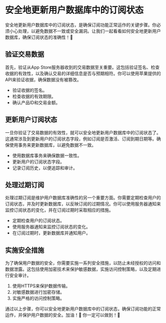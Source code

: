 ﻿# 安全地更新用户数据库中的订阅状态

安全地更新用户数据库中的订阅状态，是确保订阅功能正常运作的关键步骤。你必须小心处理，以避免数据不一致或安全漏洞。让我们一起看看如何安全地更新用户数据库，确保订阅状态的准确性！🚀

## 验证交易数据

首先，验证从App Store服务器收到的交易数据至关重要。这包括验证签名、检查收据的有效性，以及确认交易的详细信息是否与预期相符。你可以使用苹果提供的API来验证收据，确保数据没有被篡改。

*   验证收据的签名。
*   检查收据的有效期限。
*   确认产品ID和交易金额。

## 更新用户订阅状态

一旦你验证了交易数据的有效性，就可以安全地更新用户数据库中的订阅状态了。这通常涉及到更新用户的订阅状态字段，例如订阅是否激活、订阅到期日期等。确保使用事务来更新数据库，以避免数据不一致。

*   使用数据库事务来确保数据一致性。
*   更新用户的订阅状态字段。
*   记录订阅历史，以便追踪和审计。

## 处理过期订阅

处理过期订阅是维护用户数据库准确性的另一个重要方面。你需要定期检查用户的订阅状态，并及时更新数据库，以反映订阅的过期情况。你可以使用服务器通知来监控订阅状态的变化，并在订阅过期时采取相应的措施。

*   定期检查用户的订阅状态。
*   使用服务器通知来监控订阅状态的变化。
*   在订阅过期时，更新数据库并通知用户。

## 实施安全措施

为了确保用户数据的安全，你需要实施一系列安全措施，以防止未经授权的访问和数据泄露。这包括使用加密技术来保护敏感数据，实施访问控制策略，以及定期进行安全审计。

1.  使用HTTPS来保护数据传输。
2.  对敏感数据进行加密存储。
3.  实施严格的访问控制策略。

通过以上步骤，你可以安全地更新用户数据库中的订阅状态，确保订阅功能的正常运作，并保护用户数据的安全。加油！💪 你一定可以做到！🎉


